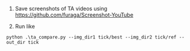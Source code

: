 1. Save screenshots of TA videos using https://github.com/furaga/Screenshot-YouTube

2. Run like

```
python .\ta_compare.py --img_dir1 tick/best --img_dir2 tick/ref --out_dir tick
```